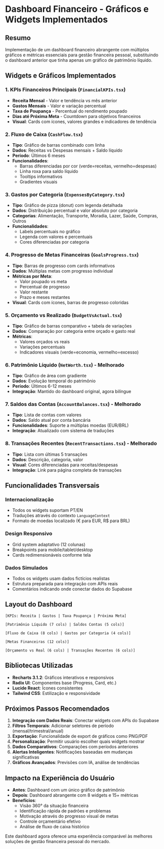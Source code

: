 # Dashboard Financeiro - Gráficos e Widgets Implementados

## Resumo
Implementação de um dashboard financeiro abrangente com múltiplos gráficos e métricas essenciais para gestão financeira pessoal, substituindo o dashboard anterior que tinha apenas um gráfico de patrimônio líquido.

## Widgets e Gráficos Implementados

### 1. **KPIs Financeiros Principais** (`FinancialKPIs.tsx`)
- **Receita Mensal** - Valor e tendência vs mês anterior
- **Gastos Mensais** - Valor e variação percentual
- **Taxa de Poupança** - Percentual do rendimento poupado
- **Dias até Próxima Meta** - Countdown para objetivos financeiros
- **Visual**: Cards com ícones, valores grandes e indicadores de tendência

### 2. **Fluxo de Caixa** (`CashFlow.tsx`)
- **Tipo**: Gráfico de barras combinado com linha
- **Dados**: Receitas vs Despesas mensais + Saldo líquido
- **Período**: Últimos 6 meses
- **Funcionalidades**: 
  - Barras diferenciadas por cor (verde=receitas, vermelho=despesas)
  - Linha roxa para saldo líquido
  - Tooltips informativos
  - Gradientes visuais

### 3. **Gastos por Categoria** (`ExpensesByCategory.tsx`)
- **Tipo**: Gráfico de pizza (donut) com legenda detalhada
- **Dados**: Distribuição percentual e valor absoluto por categoria
- **Categorias**: Alimentação, Transporte, Moradia, Lazer, Saúde, Compras, Outros
- **Funcionalidades**:
  - Labels percentuais no gráfico
  - Legenda com valores e percentuais
  - Cores diferenciadas por categoria

### 4. **Progresso de Metas Financeiras** (`GoalsProgress.tsx`)
- **Tipo**: Barras de progresso com cards informativos
- **Dados**: Múltiplas metas com progresso individual
- **Métricas por Meta**:
  - Valor poupado vs meta
  - Percentual de progresso
  - Valor restante
  - Prazo e meses restantes
- **Visual**: Cards com ícones, barras de progresso coloridas

### 5. **Orçamento vs Realizado** (`BudgetVsActual.tsx`)
- **Tipo**: Gráfico de barras comparativo + tabela de variações
- **Dados**: Comparação por categoria entre orçado e gasto real
- **Métricas**: 
  - Valores orçados vs reais
  - Variações percentuais
  - Indicadores visuais (verde=economia, vermelho=excesso)

### 6. **Patrimônio Líquido** (`NetWorth.tsx`) - Melhorado
- **Tipo**: Gráfico de área com gradiente
- **Dados**: Evolução temporal do patrimônio
- **Período**: Últimos 6-12 meses
- **Integração**: Mantido do dashboard original, agora bilíngue

### 7. **Saldos das Contas** (`AccountBalances.tsx`) - Melhorado
- **Tipo**: Lista de contas com valores
- **Dados**: Saldo atual por conta bancária
- **Funcionalidades**: Suporte a múltiplas moedas (EUR/BRL)
- **Integração**: Atualizado com sistema de traduções

### 8. **Transações Recentes** (`RecentTransactions.tsx`) - Melhorado
- **Tipo**: Lista com últimas 5 transações
- **Dados**: Descrição, categoria, valor
- **Visual**: Cores diferenciadas para receitas/despesas
- **Integração**: Link para página completa de transações

## Funcionalidades Transversais

### Internacionalização
- Todos os widgets suportam PT/EN
- Traduções através do contexto `LanguageContext`
- Formato de moedas localizado (€ para EUR, R$ para BRL)

### Design Responsivo
- Grid system adaptativo (12 colunas)
- Breakpoints para mobile/tablet/desktop
- Cards redimensionáveis conforme tela

### Dados Simulados
- Todos os widgets usam dados fictícios realistas
- Estrutura preparada para integração com APIs reais
- Comentários indicando onde conectar dados do Supabase

## Layout do Dashboard

```
[KPIs: Receita | Gastos | Taxa Poupança | Próxima Meta]

[Patrimônio Líquido (7 cols) | Saldos Contas (5 cols)]

[Fluxo de Caixa (8 cols) | Gastos por Categoria (4 cols)]

[Metas Financeiras (12 cols)]

[Orçamento vs Real (6 cols) | Transações Recentes (6 cols)]
```

## Bibliotecas Utilizadas

- **Recharts 3.1.2**: Gráficos interativos e responsivos
- **Radix UI**: Componentes base (Progress, Card, etc.)
- **Lucide React**: Ícones consistentes
- **Tailwind CSS**: Estilização e responsividade

## Próximos Passos Recomendados

1. **Integração com Dados Reais**: Conectar widgets com APIs do Supabase
2. **Filtros Temporais**: Adicionar seletores de período (mensal/trimestral/anual)
3. **Exportação**: Funcionalidade de export de gráficos como PNG/PDF
4. **Personalização**: Permitir usuário escolher quais widgets mostrar
5. **Dados Comparativos**: Comparações com períodos anteriores
6. **Alertas Inteligentes**: Notificações baseadas em mudanças significativas
7. **Gráficos Avançados**: Previsões com IA, análise de tendências

## Impacto na Experiência do Usuário

- **Antes**: Dashboard com um único gráfico de patrimônio
- **Depois**: Dashboard abrangente com 8 widgets e 15+ métricas
- **Benefícios**: 
  - Visão 360° da situação financeira
  - Identificação rápida de padrões e problemas
  - Motivação através do progresso visual de metas
  - Controle orçamentário efetivo
  - Análise de fluxo de caixa histórico

Este dashboard agora oferece uma experiência comparável às melhores soluções de gestão financeira pessoal do mercado.

